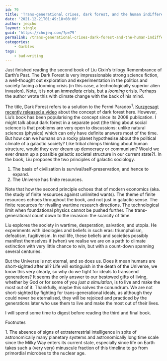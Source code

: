 ```yaml
---
id: 79
title: 'Trans-generational crises, dark forest, and the human indifference towards the end of it all.'
date: '2021-12-21T01:49:18+08:00'
author: jeqcho
layout: single
guid: 'https://chojeq.com/?p=79'
permalink: /trans-generational-crises-dark-forest-and-the-human-indifference-towards-the-end-of-it-all/
categories:
    - Garbles
tags:
    - bad-writing
---
```


Just finished reading the second book of Liu Cixin’s trilogy Remembrance of Earth’s Past. The Dark Forest is very impressionable strong science fiction, a well-thought out exploration and experimentation in the politics and society facing a looming crisis (in this case, a technologically superior alien invasion). Note, it is not an *immediate* crisis, but a *looming* crisis. Perhaps the author wrote this with climate change with the back of his mind.

The title, Dark Forest refers to a solution to the Fermi Paradox<sup>1</sup>. [Kurzgesagt recently released a video](<http://Why We Should NOT Look For Aliens - The Dark Forest>) about the concept of dark forest here. However, Liu’s book has been popularising the concept since its 2008 publication. I might talk about dark forest in a separate post (the thing about social science is that problems are very open to discussions: unlike natural sciences (physics) which can only have definite answers most of the time. But how can we humans on a rocky planet hypothesise about the political climate of a galactic society? Like tribal chimps thinking about human structure, would they ever dream up democracy or communism? Would we ever dream up a possible galactic societal structure in our current state?). In the book, Liu proposes the two principles of galactic sociology.

1. The basis of civilisation is survival/self-preservation, and hence to expand.
2. The Universe has finite resources.

Note that how the second principle echoes that of modern economics (aka. the study of finite resources against unlimited wants). The theme of finite resources echoes throughout the book, and not just in galactic sense. The finite resources for rivalling wartime research directions. The technological limit when foundational physics cannot be pushed further. The trans-generational count down to the invasion: the scarcity of time.

Liu explores the society in wartime, desperation, salvation, and utopia. He experiments with ideologies and beliefs in such eras: triumphalism, defeatism, fugitiveism. In real life, these beliefs and societies possibly manifest themselves if (when) we realise we are on a path to climate extinction with very little chance to win, but with a count-down spanning several centuries.

But the Universe is not eternal, and so does us. Does it mean humans are short-sighted after all? Life will extinguish in the death of the Universe, we know this very clearly, so why do we fight for ideals to transcend generations? It seems the only answer to our bestowed gifts of living, whether by God or for some of you *just a simulation*, is to live and make the most out of it. Thankfully, maybe this solves the conundrum. We are not short-sighted by fighting for trans-generational ideals, as although they could never be eternalised, they will be rejoiced and practiced by the generations later who use them to live and make the most out of their lives.

I will spend some time to digest before reading the third and final book.

Footnotes

1\. The absence of signs of extraterrestrial intelligence in spite of astronomically many planetary systems and astronomically long time scale since the Milky Way enters its current state, especially since life on Earth takes such a (very very) minuscule fraction of this timeline to go from primordial microbes to the nuclear age.
